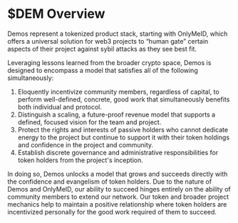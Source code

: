 # $DEM Overview

Demos represent a tokenized product stack, starting with OnlyMeID, which offers a universal solution for web3 projects to “human gate” certain aspects of their project against sybil attacks as they see best fit.

Leveraging lessons learned from the broader crypto space, Demos is designed to encompass a model that satisfies all of the following simultaneously:

1. Eloquently incentivize community members, regardless of capital, to perform well-defined, concrete, good work that simultaneously benefits both individual and protocol.
2. &#x20;Distinguish a scaling, a future-proof revenue model that supports a defined, focused vision for the team and project.
3. &#x20;Protect the rights and interests of passive holders who cannot dedicate energy to the project but continue to support it with their token holdings and confidence in the project and community.
4. &#x20;Establish discrete governance and administrative responsibilities for token holders from the project's inception.

In doing so, Demos unlocks a model that grows and succeeds directly with the confidence and evangelism of token holders. Due to the nature of Demos and OnlyMeID, our ability to succeed hinges entirely on the ability of community members to extend our network. Our token and broader project mechanics help to maintain a positive relationship where token holders are incentivized personally for the good work required of them to succeed.
